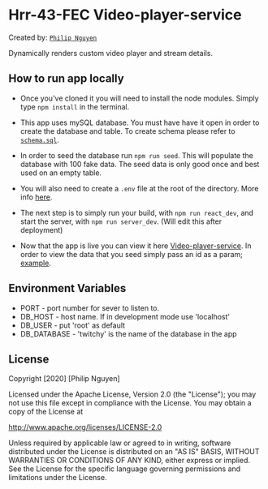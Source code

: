 # Hrr-43-FEC Video-player-service

Created by: [`Philip Nguyen`](https://www.linkedin.com/in/philip-nguyen-333963196/)

Dynamically renders custom video player and stream details.

## How to run app locally

* Once you've cloned it you will need to install the node modules. Simply type `npm install` in the terminal.

* This app uses mySQL database. You must have have it open in order to create the database and table. To create schema please refer to [`schema.sql`](schema.sql).

* In order to seed the database run `npm run seed`. This will populate the database with 100 fake data. The seed data is only good once and best used on an empty table.

* You will also need to create a `.env` file at the root of the directory. More info [here](#environment-variables).

* The next step is to simply run your build, with `npm run react_dev`, and start the server, with `npm run server_dev`. (Will edit this after deployment)

* Now that the app is live you can view it here [Video-player-service](http://localhost:3001). In order to view the data that you seed simply pass an id as a param; [example](http://localhost:3001?9).

## Environment Variables

* PORT - port number for sever to listen to.
* DB_HOST - host name. If in development mode use 'localhost'
* DB_USER - put 'root' as default
* DB_DATABASE - 'twitchy' is the name of the database in the app


## License

Copyright [2020] [Philip Nguyen]

Licensed under the Apache License, Version 2.0 (the "License");
you may not use this file except in compliance with the License.
You may obtain a copy of the License at

http://www.apache.org/licenses/LICENSE-2.0

Unless required by applicable law or agreed to in writing, software
distributed under the License is distributed on an "AS IS" BASIS,
WITHOUT WARRANTIES OR CONDITIONS OF ANY KIND, either express or implied.
See the License for the specific language governing permissions and
limitations under the License.




